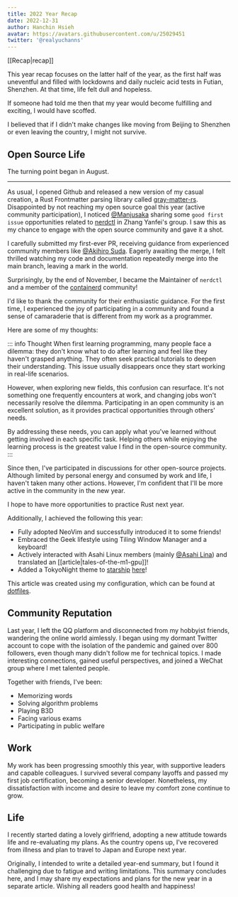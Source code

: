 ```yaml
---
title: 2022 Year Recap
date: 2022-12-31
author: Hanchin Hsieh
avatar: https://avatars.githubusercontent.com/u/25029451
twitter: '@realyuchanns'
---
```


[[Recap|recap]]

This year recap focuses on the latter half of the year, as the first half was uneventful and filled with lockdowns and daily nucleic acid tests in Futian, Shenzhen. At that time, life felt dull and hopeless.

If someone had told me then that my year would become fulfilling and exciting, I would have scoffed.

I believed that if I didn't make changes like moving from Beijing to Shenzhen or even leaving the country, I might not survive.

## Open Source Life
The turning point began in August.

---

As usual, I opened Github and released a new version of my casual creation, a Rust Frontmatter parsing library called [gray-matter-rs](https://github.com/the-alchemists-of-arland/gray-matter-rs). Disappointed by not reaching my open source goal this year (active community participation), I noticed [@Manjusaka](https://twitter.com/Manjusaka_Lee) sharing some `good first issue` opportunities related to [nerdctl](https://github.com/containerd/nerdctl) in Zhang Yanfei's group. I saw this as my chance to engage with the open source community and gave it a shot.

I carefully submitted my first-ever PR, receiving guidance from experienced community members like [@Akihiro Suda](https://twitter.com/_AkihiroSuda_). Eagerly awaiting the merge, I felt thrilled watching my code and documentation repeatedly merge into the main branch, leaving a mark in the world.

Surprisingly, by the end of November, I became the Maintainer of `nerdctl` and a member of the [containerd](https://containerd.io/) community!

<Tweet tweet-url="https://twitter.com/realyuchanns/status/1597927389962506240" />

I'd like to thank the community for their enthusiastic guidance. For the first time, I experienced the joy of participating in a community and found a sense of camaraderie that is different from my work as a programmer.

Here are some of my thoughts:

::: info Thought
When first learning programming, many people face a dilemma: they don't know what to do after learning and feel like they haven't grasped anything. They often seek practical tutorials to deepen their understanding. This issue usually disappears once they start working in real-life scenarios.

However, when exploring new fields, this confusion can resurface. It's not something one frequently encounters at work, and changing jobs won't necessarily resolve the dilemma. Participating in an open community is an excellent solution, as it provides practical opportunities through others' needs.

By addressing these needs, you can apply what you've learned without getting involved in each specific task. Helping others while enjoying the learning process is the greatest value I find in the open-source community.
:::

Since then, I've participated in discussions for other open-source projects. Although limited by personal energy and consumed by work and life, I haven't taken many other actions. However, I'm confident that I'll be more active in the community in the new year.

I hope to have more opportunities to practice Rust next year.

Additionally, I achieved the following this year:

* Fully adopted NeoVim and successfully introduced it to some friends!
* Embraced the Geek lifestyle using Tiling Window Manager and a keyboard!
* Actively interacted with Asahi Linux members (mainly [@Asahi Lina](https://twitter.com/LinaAsahi)) and translated an [[article|tales-of-the-m1-gpu]]!
* Added a TokyoNight theme to [starship](https://github.com/starship/starship) [here](https://github.com/starship/starship/pull/4668)!

<Tweet tweet-url="https://twitter.com/realyuchanns/status/1586133224136138752" />

This article was created using my configuration, which can be found at [dotfiles](https://github.com/yuchanns/dotfiles).

## Community Reputation
Last year, I left the QQ platform and disconnected from my hobbyist friends, wandering the online world aimlessly. I began using my dormant Twitter account to cope with the isolation of the pandemic and gained over 800 followers, even though many didn't follow me for technical topics. I made interesting connections, gained useful perspectives, and joined a WeChat group where I met talented people.

Together with friends, I've been:
- Memorizing words
- Solving algorithm problems
- Playing B3D
- Facing various exams
- Participating in public welfare

<Tweet tweet-url="https://twitter.com/realyuchanns/status/1595038476445315072" />

## Work
My work has been progressing smoothly this year, with supportive leaders and capable colleagues. I survived several company layoffs and passed my first job certification, becoming a senior developer. Nonetheless, my dissatisfaction with income and desire to leave my comfort zone continue to grow.

## Life

<Tweet tweet-url="https://twitter.com/realyuchanns/status/1594317455354052608" />

I recently started dating a lovely girlfriend, adopting a new attitude towards life and re-evaluating my plans. As the country opens up, I've recovered from illness and plan to travel to Japan and Europe next year.

<Tweet tweet-url="https://twitter.com/realyuchanns/status/1608326433805570052" />

Originally, I intended to write a detailed year-end summary, but I found it challenging due to fatigue and writing limitations. This summary concludes here, and I may share my expectations and plans for the new year in a separate article. Wishing all readers good health and happiness!

